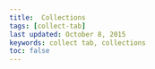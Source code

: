```yaml
---
title:  Collections 
tags: [collect-tab] 
last updated: October 8, 2015
keywords: collect tab, collections
toc: false
---
```


